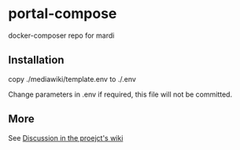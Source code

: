 # portal-compose
docker-composer repo for mardi

## Installation
copy ./mediawiki/template.env to ./.env

Change parameters in .env if required, this file will not be committed.

## More
See [Discussion in the proejct's wiki](https://github.com/MaRDI4NFDI/portal-compose/wiki)
